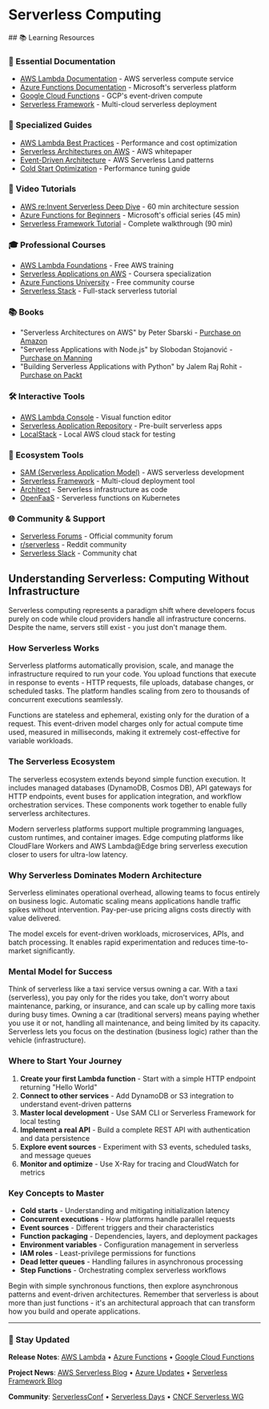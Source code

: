 # Serverless Computing

<GitHubButtons />
## 📚 Learning Resources

### 📖 Essential Documentation
- [AWS Lambda Documentation](https://docs.aws.amazon.com/lambda/) - AWS serverless compute service
- [Azure Functions Documentation](https://learn.microsoft.com/en-us/azure/azure-functions/) - Microsoft's serverless platform
- [Google Cloud Functions](https://cloud.google.com/functions/docs) - GCP's event-driven compute
- [Serverless Framework](https://www.serverless.com/framework/docs/) - Multi-cloud serverless deployment

### 📝 Specialized Guides
- [AWS Lambda Best Practices](https://docs.aws.amazon.com/lambda/latest/dg/best-practices.html) - Performance and cost optimization
- [Serverless Architectures on AWS](https://docs.aws.amazon.com/whitepapers/latest/serverless-architectures-lambda/welcome.html) - AWS whitepaper
- [Event-Driven Architecture](https://serverlessland.com/event-driven-architecture) - AWS Serverless Land patterns
- [Cold Start Optimization](https://mikhail.io/serverless/coldstarts/aws/) - Performance tuning guide

### 🎥 Video Tutorials
- [AWS re:Invent Serverless Deep Dive](https://www.youtube.com/watch?v=QdzV04T_kec) - 60 min architecture session
- [Azure Functions for Beginners](https://www.youtube.com/watch?v=Vxf-rOEO1q4) - Microsoft's official series (45 min)
- [Serverless Framework Tutorial](https://www.youtube.com/watch?v=71cd5XerKss) - Complete walkthrough (90 min)

### 🎓 Professional Courses
- [AWS Lambda Foundations](https://explore.skillbuilder.aws/learn/course/external/view/elearning/1933/aws-lambda-foundations) - Free AWS training
- [Serverless Applications on AWS](https://www.coursera.org/learn/aws-serverless-applications) - Coursera specialization
- [Azure Functions University](https://github.com/marcduiker/azure-functions-university) - Free community course
- [Serverless Stack](https://serverless-stack.com/) - Full-stack serverless tutorial

### 📚 Books
- "Serverless Architectures on AWS" by Peter Sbarski - [Purchase on Amazon](https://www.amazon.com/dp/1617295423)
- "Serverless Applications with Node.js" by Slobodan Stojanović - [Purchase on Manning](https://www.manning.com/books/serverless-applications-with-node-js)
- "Building Serverless Applications with Python" by Jalem Raj Rohit - [Purchase on Packt](https://www.packtpub.com/product/building-serverless-applications-with-python/9781788837613)

### 🛠️ Interactive Tools
- [AWS Lambda Console](https://console.aws.amazon.com/lambda) - Visual function editor
- [Serverless Application Repository](https://serverlessrepo.aws.amazon.com/applications) - Pre-built serverless apps
- [LocalStack](https://localstack.cloud/) - Local AWS cloud stack for testing

### 🚀 Ecosystem Tools
- [SAM (Serverless Application Model)](https://aws.amazon.com/serverless/sam/) - AWS serverless development
- [Serverless Framework](https://www.serverless.com/) - Multi-cloud deployment tool
- [Architect](https://arc.codes/) - Serverless infrastructure as code
- [OpenFaaS](https://www.openfaas.com/) - Serverless functions on Kubernetes

### 🌐 Community & Support
- [Serverless Forums](https://forum.serverless.com/) - Official community forum
- [r/serverless](https://www.reddit.com/r/serverless/) - Reddit community
- [Serverless Slack](https://serverless-contrib.slack.com/) - Community chat

## Understanding Serverless: Computing Without Infrastructure

Serverless computing represents a paradigm shift where developers focus purely on code while cloud providers handle all infrastructure concerns. Despite the name, servers still exist - you just don't manage them.

### How Serverless Works
Serverless platforms automatically provision, scale, and manage the infrastructure required to run your code. You upload functions that execute in response to events - HTTP requests, file uploads, database changes, or scheduled tasks. The platform handles scaling from zero to thousands of concurrent executions seamlessly.

Functions are stateless and ephemeral, existing only for the duration of a request. This event-driven model charges only for actual compute time used, measured in milliseconds, making it extremely cost-effective for variable workloads.

### The Serverless Ecosystem
The serverless ecosystem extends beyond simple function execution. It includes managed databases (DynamoDB, Cosmos DB), API gateways for HTTP endpoints, event buses for application integration, and workflow orchestration services. These components work together to enable fully serverless architectures.

Modern serverless platforms support multiple programming languages, custom runtimes, and container images. Edge computing platforms like CloudFlare Workers and AWS Lambda@Edge bring serverless execution closer to users for ultra-low latency.

### Why Serverless Dominates Modern Architecture
Serverless eliminates operational overhead, allowing teams to focus entirely on business logic. Automatic scaling means applications handle traffic spikes without intervention. Pay-per-use pricing aligns costs directly with value delivered. 

The model excels for event-driven workloads, microservices, APIs, and batch processing. It enables rapid experimentation and reduces time-to-market significantly.

### Mental Model for Success
Think of serverless like a taxi service versus owning a car. With a taxi (serverless), you pay only for the rides you take, don't worry about maintenance, parking, or insurance, and can scale up by calling more taxis during busy times. Owning a car (traditional servers) means paying whether you use it or not, handling all maintenance, and being limited by its capacity. Serverless lets you focus on the destination (business logic) rather than the vehicle (infrastructure).

### Where to Start Your Journey
1. **Create your first Lambda function** - Start with a simple HTTP endpoint returning "Hello World"
2. **Connect to other services** - Add DynamoDB or S3 integration to understand event-driven patterns
3. **Master local development** - Use SAM CLI or Serverless Framework for local testing
4. **Implement a real API** - Build a complete REST API with authentication and data persistence
5. **Explore event sources** - Experiment with S3 events, scheduled tasks, and message queues
6. **Monitor and optimize** - Use X-Ray for tracing and CloudWatch for metrics

### Key Concepts to Master
- **Cold starts** - Understanding and mitigating initialization latency
- **Concurrent executions** - How platforms handle parallel requests
- **Event sources** - Different triggers and their characteristics
- **Function packaging** - Dependencies, layers, and deployment packages
- **Environment variables** - Configuration management in serverless
- **IAM roles** - Least-privilege permissions for functions
- **Dead letter queues** - Handling failures in asynchronous processing
- **Step Functions** - Orchestrating complex serverless workflows

Begin with simple synchronous functions, then explore asynchronous patterns and event-driven architectures. Remember that serverless is about more than just functions - it's an architectural approach that can transform how you build and operate applications.

---

### 📡 Stay Updated

**Release Notes**: [AWS Lambda](https://docs.aws.amazon.com/lambda/latest/dg/lambda-releases.html) • [Azure Functions](https://github.com/Azure/azure-functions/releases) • [Google Cloud Functions](https://cloud.google.com/functions/docs/release-notes)

**Project News**: [AWS Serverless Blog](https://aws.amazon.com/blogs/compute/category/compute/aws-lambda/) • [Azure Updates](https://azure.microsoft.com/en-us/updates/?category=serverless) • [Serverless Framework Blog](https://www.serverless.com/blog)

**Community**: [ServerlessConf](https://serverlessconf.io/) • [Serverless Days](https://serverlessdays.io/) • [CNCF Serverless WG](https://github.com/cncf/wg-serverless)